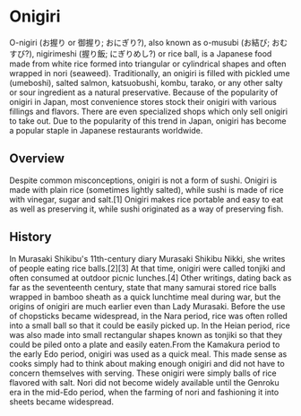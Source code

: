 # Onigiri

<p>O-nigiri (お握り or 御握り; おにぎり?), also known as o-musubi (お結び; おむすび?), nigirimeshi (握り飯; にぎりめし?) or rice ball, is a Japanese food made from white rice formed into triangular or cylindrical shapes and often wrapped in nori (seaweed). Traditionally, an onigiri is filled with pickled ume (umeboshi), salted salmon, katsuobushi, kombu, tarako, or any other salty or sour ingredient as a natural preservative. Because of the popularity of onigiri in Japan, most convenience stores stock their onigiri with various fillings and flavors. There are even specialized shops which only sell onigiri to take out. Due to the popularity of this trend in Japan, onigiri has become a popular staple in Japanese restaurants worldwide.</p>

<h2>Overview</h2>
<p>Despite common misconceptions, onigiri is not a form of sushi. Onigiri is made with plain rice (sometimes lightly salted), while sushi is made of rice with vinegar, sugar and salt.[1] Onigiri makes rice portable and easy to eat as well as preserving it, while sushi originated as a way of preserving fish.</p>

<h2>History</h2>
<p>In Murasaki Shikibu's 11th-century diary Murasaki Shikibu Nikki, she writes of people eating rice balls.[2][3] At that time, onigiri were called tonjiki and often consumed at outdoor picnic lunches.[4] Other writings, dating back as far as the seventeenth century, state that many samurai stored rice balls wrapped in bamboo sheath as a quick lunchtime meal during war, but the origins of onigiri are much earlier even than Lady Murasaki. Before the use of chopsticks became widespread, in the Nara period, rice was often rolled into a small ball so that it could be easily picked up. In the Heian period, rice was also made into small rectangular shapes known as tonjiki so that they could be piled onto a plate and easily eaten.From the Kamakura period to the early Edo period, onigiri was used as a quick meal. This made sense as cooks simply had to think about making enough onigiri and did not have to concern themselves with serving. These onigiri were simply balls of rice flavored with salt. Nori did not become widely available until the Genroku era in the mid-Edo period, when the farming of nori and fashioning it into sheets became widespread.</p>
